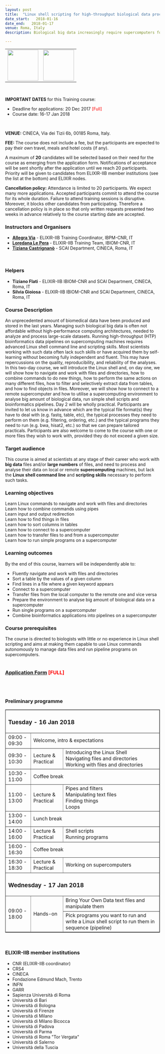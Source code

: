 ```yaml
---
layout: post
title:  "Linux shell scripting for high-throughput biological data processing on supercomputers <font color='black'>[closed]</font>"
date_start:   2018-01-16
date_end:   2018-01-17
venue: Roma, Italy
description: Biological big data increasingly require supercomputers for their processing and analysis. Running high-throughput (HTP) bioinformatics data pipelines on supercomputing machines requires advanced Linux shell command line and scripting skills. In this two-day course, we will introduce  the Linux shell and we will show how to navigate and work with files and directories, how to combine commands to do new things, how to perform the same actions on many different files, how to filter and selectively extract data from tables, and how to find objects in files. Moreover, we will show how to connect to a remote supercomputer and how to utilise a supercomputing environment to analyse big amount of biological data. 

---
```



<table border="0" width="300">
  <tr>
    <td><a href="http://elixir-italy.org"><img src="../../../img/logo_elixir_italy.jpg" height="100"></a></td>
    <td><a href="https://www.cineca.it/en"><img src="../../../img/Logo_CINECA.jpg" height="100"></a></td>
  </tr>
</table>
<br>


**IMPORTANT DATES** for this Training course:


- Deadline for applications: 20 Dec 2017    <font color="red"> [Full] </font>
- Course date: 16-17 Jan 2018
<br>


**VENUE:**
CINECA, Via dei Tizii 6b, 00185 Roma, Italy. 
<br>


**FEE:** 
The course does not include a fee, but the participants are expected to pay their own travel, meals and hotel costs (if any).


A maximum of **20** candidates will be selected based on their need for the course as emerging from the application form. Notifications of acceptance will be sent shortly after the application until we reach 20 participants. Priority will be given to candidates from ELIXIR-IIB member institutions (see the list at the bottom) and ELIXIR nodes. 

**Cancellation policy:** Attendance is limited to 20 participants. We expect many more applications. Accepted participants commit to attend the course for its whole duration. Failure to attend training sessions is disruptive. Moreover, it blocks other candidates from participating. Therefore a cancellation policy is in place so that only written requests presented two weeks in advance relatively to the course starting date are accepted.
<br>


### Instructors and Organisers
- [**Allegra Via**](../../../instructors/allegra_via.html) - ELIXIR-IIB Training Coordinator, IBPM-CNR, IT
- [**Loredana Le Pera**](../../../instructors/loredana_le_pera.html) - ELIXIR-IIB Training Team, IBIOM-CNR, IT
- [**Tiziana Castrignanò**](../../../instructors/tiziana_castrignano.html) -  SCAI Department, CINECA, Roma, IT
<br>


### Helpers
- **Tiziano Flati** - ELIXIR-IIB IBIOM-CNR and SCAI Department, CINECA, Roma, IT
- **Silvia Gioiosa** - ELIXIR-IIB IBIOM-CNR and SCAI Department, CINECA, Roma, IT


### Course Description
An unprecedented amount of biomedical data have been produced and stored in the last years. Managing such biological big data is often not affordable without high-performance computing architectures, needed to analyze and process large-scale datasets.
Running high-throughput (HTP) bioinformatics data pipelines on supercomputing machines requires advanced Linux shell command line and scripting skills. Most scientists working with such data often lack such skills or have acquired them by self-learning without becoming fully independent and fluent. This may have repercussions on the quality, reproducibility, and reliability of the analyses. 
In this two-day course, we will introduce  the Linux shell and, on day one, we will show how to navigate and work with files and directories, how to combine commands to do new things, how to perform the same actions on many different files, how to filter and selectively extract data from tables, and how to find objects in files. Moreover, we will show how to connect to a remote supercomputer and how to utilise a supercomputing environment to analyse big amount of biological data,  run simple shell scripts and bioinformatics pipelines.
Day 2 will be wholly practical. Participants are invited to let us know in advance which are  the typical file format(s) they have to deal with (e.g. fastq, table, etc), the typical processes they need to perform on them (e.g. filtering, ordering, etc.) and the typical programs they need to run (e.g. bwa, hisat2, etc.) so that we can prepare tailored practicals. Participants are also welcome to come to the course with one or more files they wish to work with, provided they do not exceed a given size. 


### Target audience
This course is aimed at scientists at any stage of their career who work with **big data** files and/or **large numbers** of files, and need to process and analyse their data on local or remote **supercomputing** machines, but lack the **Linux shell command line** and **scripting skills** necessary to perform such tasks.
<br>


### Learning objectives
Learn Linux commands to navigate and work with files and directories<br>
Learn how to combine commands using pipes<br> 
Learn input and output redirection<br>
Learn how to find things in files<br>
Learn how to sort columns in tables<br> 
Learn how to connect to a supercomputer<br>
Learn how to transfer files to and from a supercomputer<br>
Learn how to run simple programs on a supercomputer<br>


### Learning outcomes
By the end of this course, learners will be independently able to:
- Fluently navigate and work with  files and directories
- Sort a table by the values of a given column
- Find lines in a file where a given keyword appears
- Connect to a supercomputer
- Transfer files from the local computer to the remote one and vice versa
- Prepare the environment to analyse big amount of  biological data on a supercomputer
- Run single programs on a supercomputer
- Combine bioinformatics applications into pipelines on a supercomputer


### Course prerequisites
The course is directed to biologists with little or no experience in Linux shell scripting and aims at making them capable to use Linux commands autonomously to manage data files and run pipeline programs on supercomputers. 
<br>
<br>


### [Application Form](https://goo.gl/forms/0n5x8XL4hWTWrjbs2)  <font color="red">[FULL]</font>
<br>
<br>


### Preliminary programme

<table border="1">
<tr>
   <td colspan="4"><h3>Tuesday - 16 Jan 2018</h3></td>
</tr>
<tr>
   <td height="50">09:00 - 09:30</td>
   <td colspan="3" height="50">Welcome, intro & expectations</td>
</tr>
<tr>
   <td height="50">09:30 - 10:30</td>
   <td height="50">Lecture & Practical</td>
   <td height="50">Introducing the Linux Shell<br>
   Navigating files and directories<br>
   Working with files and directories
	</td>
</tr>
<tr>
   <td height="50">10:30 - 11:00</td>
   <td colspan="3" height="50">Coffee break</td>
</tr>
<tr>
   <td height="50">11:00 - 13:00</td>
   <td height="50">Lecture & Practical</td>
   <td height="50">Pipes and filters<br>
   				Manipulating text files<br>
   				Finding things<br>
   				Loops
   </td>
</tr>
<tr>
   <td height="50">13:00 - 14:00</td>
   <td colspan="3" height="50">Lunch break </td>
</tr>
<tr>
  <td height="50">14:00 - 16:00</td>
  <td height="50">Lecture & Practical</td>
  <td height="50"> Shell scripts<br>
  	Running programs
  </td>
</tr>
<tr>
   <td height="50">16:00 - 16:30</td>
   <td colspan="3" height="50">Coffee break</td>
</tr>
<tr>
  <td height="50">16:30 - 18:30</td>
  <td height="50">Lecture & Practical</td>
  <td height="50">Working on supercomputers
</td>
</tr>
<tr>
   <td colspan="4"><h3>Wednesday - 17 Jan 2018</h3></td>
</tr>
<tr>
<td rowspan="2" height="50">09:00 - 18:00</td>
 <td rowspan="2" height="50">Hands-on</td>
   <td colspan="3" height="50"><h>Bring Your Own Data text files and manipulate them</h></td>
</tr>
<tr>
   <td colspan="3" height="50"><h>Pick programs you want to run and write a Linux shell script to run them in sequence (pipeline)</h></td>
</tr>
</table>


<br>


<h3>ELIXIR-IIB member institutions</h3>
<ul>
   <li> CNR (ELIXIR-IIB coordinator)</li>
   <li> CRS4</li>
   <li> CINECA</li>
   <li> Fondazione Edmund Mach, Trento</li>
   <li> INFN</li>
   <li> GARR</li>
   <li> Sapienza Università di Roma</li>
   <li> Università di Bari</li>
   <li> Università di Bologna</li>
   <li> Università di Firenze</li>
   <li> Università di Milano</li>
   <li> Università di Milano Bicocca</li>
   <li> Università di Padova</li>
   <li> Università di Parma</li>
   <li> Università di Roma "Tor Vergata"</li>
   <li> Università di Salerno</li>
   <li> Università della Tuscia </li>
</ul>